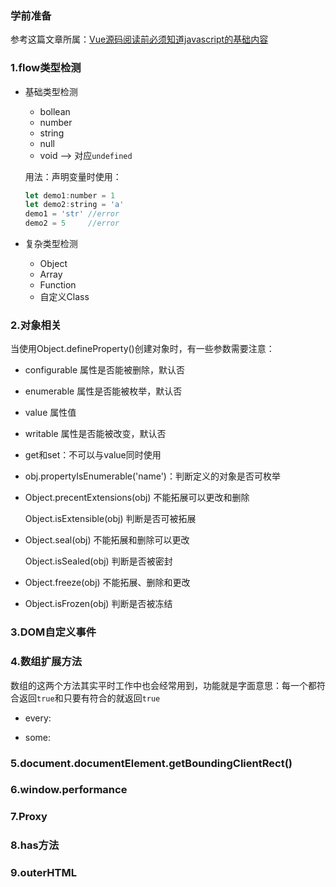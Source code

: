 ### 学前准备

参考这篇文章所属：[Vue源码阅读前必须知道javascript的基础内容](<https://juejin.im/post/5b4ad441f265da0f7d4eeb7a>)

### 1.flow类型检测

- 基础类型检测

  - bollean
  - number
  - string
  - null
  - void  --> 对应`undefined`

  用法：声明变量时使用：

  ```javascript
  let demo1:number = 1
  let demo2:string = 'a'
  demo1 = 'str'	//error
  demo2 = 5		//error
  ```

  

  

- 复杂类型检测

  - Object
  - Array
  - Function
  - 自定义Class



### 2.对象相关

当使用Object.defineProperty()创建对象时，有一些参数需要注意：

- configurable 属性是否能被删除，默认否

- enumerable 属性是否能被枚举，默认否

- value 属性值

- writable 属性是否能被改变，默认否

- get和set：不可以与value同时使用

- obj.propertyIsEnumerable('name')：判断定义的对象是否可枚举

  

- Object.precentExtensions(obj) 不能拓展可以更改和删除

  Object.isExtensible(obj)  判断是否可被拓展

  

- Object.seal(obj) 不能拓展和删除可以更改

  Object.isSealed(obj) 判断是否被密封

  

- Object.freeze(obj) 不能拓展、删除和更改

- Object.isFrozen(obj) 判断是否被冻结

### 3.DOM自定义事件

### 4.数组扩展方法

数组的这两个方法其实平时工作中也会经常用到，功能就是字面意思：每一个都符合返回`true`和只要有符合的就返回`true`

- every:

- some:

### 5.document.documentElement.getBoundingClientRect()

### 6.window.performance

### 7.Proxy

### 8.has方法

### 9.outerHTML







